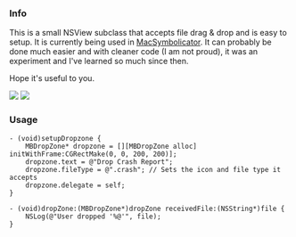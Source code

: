 ### Info

This is a small NSView subclass that accepts file drag & drop and is easy to setup. It is currently being used in [MacSymbolicator](http://mahdi.jp/apps/macsymbolicator). It can probably be done much easier and with cleaner code (I am not proud), it was an experiment and I've learned so much since then.

Hope it's useful to you.

![](http://i.imgur.com/hETOuJn.png)
![](http://i.imgur.com/0IEt9bE.png)

### Usage

	- (void)setupDropzone {
		MBDropZone* dropzone = [][MBDropZone alloc] initWithFrame:CGRectMake(0, 0, 200, 200)];
	    dropzone.text = @"Drop Crash Report"; 
	    dropzone.fileType = @".crash"; // Sets the icon and file type it accepts
	    dropzone.delegate = self;
	}
	
	- (void)dropZone:(MBDropZone*)dropZone receivedFile:(NSString*)file {
		NSLog(@"User dropped '%@'", file);
	}
    
    
    